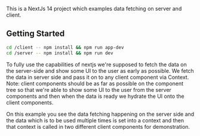 This is a NextJs 14 project which examples data fetching on server and client.

## Getting Started

```bash
cd /client -- npm install && npm run app-dev
cd /server -- npm install && npm run dev
```


To fully use the capabilities of nextjs we're supposed to fetch the data on the server-side and show some UI to the user as early as possible. We fetch the data in server side and pass it on to any client component via Context. Note: client components should be as far as possible on the component tree so that we're able to show some UI to the user from the server components and then when the data is ready we hydrate the UI onto the client components. 

On this example you see the data fetching happening on the server side and the data which is to be used multiple times is set into a context and then that context is called in two different client components for demonstration.
